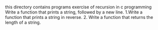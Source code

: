 this directory contains programs exercise of recursion in c programming
Write a function that prints a string, followed by a new line.
1.Write a function that prints a string in reverse.
2. Write a function that returns the length of a string.
